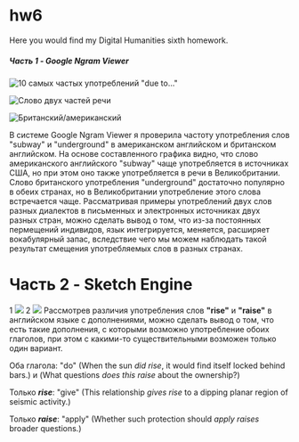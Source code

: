 # hw6
Here you would find my Digital Humanities sixth homework.


##### Часть 1 - Google Ngram Viewer

![10 самых частых употреблений "due to..."](http://dl3.joxi.net/drive/2018/04/09/0030/1972/1972148/48/a6383e93ea.jpg)

![Слово двух частей речи](http://dl4.joxi.net/drive/2018/04/09/0030/1972/1972148/48/39dd1a6dee.jpg)

![Британский/американский](http://dl3.joxi.net/drive/2018/04/09/0030/1972/1972148/48/c4a8c10b0f.jpg)

В системе Google Ngram Viewer я проверила частоту употребления слов "subway" и "underground" в американском английском и британском английском.
На основе составленного графика видно, что слово американского английского "subway" чаще употребляется в источниках США, но при этом оно также употребляется в речи в Великобритании. Слово британского употребления "underground" достаточно популярно в обеих странах, но в Великобритании употребление этого слова встречается чаще. 
Рассматривая примеры употреблений двух слов разных диалектов в письменных и электронных источниках двух разных стран, можно сделать вывод о том, что из-за постоянных пермещений индивидов, язык интегрируется, меняется, расширяет вокабулярный запас, вследствие чего мы можем наблюдать такой результат смещения употребляемых слов в разных странах.


Часть 2 - Sketch Engine
===========================
1 ![](http://dl4.joxi.net/drive/2018/04/09/0030/1972/1972148/48/0f9a7b79fc.jpg)
2 ![](http://dl4.joxi.net/drive/2018/04/09/0030/1972/1972148/48/6280c2ac37.jpg)
Рассмотрев различия употребления слов **"rise"** и **"raise"** в английском языке с дополнениями, можно сделать вывод о том, что есть такие дополнения, с которыми возможно употребление обоих глаголов, при этом с какими-то существительными возможен только один вариант.

Оба глагола: "do" (When the sun *did	rise*, it would find itself locked behind bars.) и (What questions *does this	raise*	about the ownership?)

Только ***rise***: "give" (This relationship *gives	rise*	to a dipping planar region of seismic activity.)

Только ***raise***: "apply" (Whether such protection should *apply	raises*	broader questions.)
